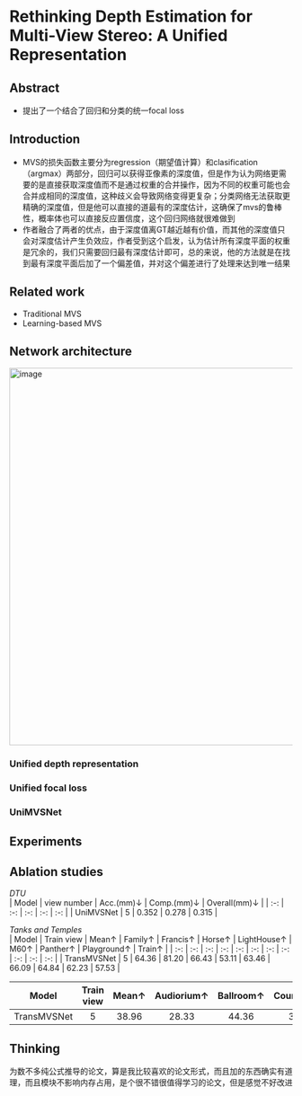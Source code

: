 # Rethinking Depth Estimation for Multi-View Stereo: A Unified Representation

## Abstract
- 提出了一个结合了回归和分类的统一focal loss

## Introduction
- MVS的损失函数主要分为regression（期望值计算）和clasification（argmax）两部分，回归可以获得亚像素的深度值，但是作为认为网络更需要的是直接获取深度值而不是通过权重的合并操作，因为不同的权重可能也会合并成相同的深度值，这种歧义会导致网络变得更复杂；分类网络无法获取更精确的深度值，但是他可以直接的道最有的深度估计，这确保了mvs的鲁棒性，概率体也可以直接反应置信度，这个回归网络就很难做到
- 作者融合了两者的优点，由于深度值离GT越近越有价值，而其他的深度值只会对深度估计产生负效应，作者受到这个启发，认为估计所有深度平面的权重是冗余的，我们只需要回归最有深度估计即可，总的来说，他的方法就是在找到最有深度平面后加了一个偏差值，并对这个偏差进行了处理来达到唯一结果

## Related work
- Traditional MVS
- Learning-based MVS

## Network architecture

<img width="672" alt="image" src="https://github.com/elleryw0518/MVS/assets/101634608/e6e85853-4cf9-4895-ad3c-e62422cf2d03">

### Unified depth representation

### Unified focal loss

### UniMVSNet

## Experiments

## Ablation studies

*DTU*  
| Model | view number | Acc.(mm)↓ | Comp.(mm)↓ | Overall(mm)↓ |
| :-: | :-: | :-: | :-: | :-: |
| UniMVSNet | 5 | 0.352 | 0.278 | 0.315 |

*Tanks and Temples*  
| Model | Train view | Mean↑ | Family↑ | Francis↑ | Horse↑ | LightHouse↑ | M60↑ | Panther↑ | Playground↑ | Train↑ |
| :-: | :-: | :-: | :-: | :-: | :-: | :-: | :-: | :-: | :-: | :-: |
| TransMVSNet | 5 | 64.36 | 81.20 | 66.43 | 53.11 | 63.46 | 66.09 | 64.84 | 62.23 | 57.53 |

| Model | Train view | Mean↑ | Audiorium↑ | Ballroom↑ | Courtroom↑ | Museum↑ | Palace↑ | Temple↑ |
| :-: | :-: | :-: | :-: | :-: | :-: | :-: | :-: | :-: |
| TransMVSNet | 5 | 38.96 | 28.33 | 44.36 | 39.74 | 52.89 | 33.80 | 34.63 |

## Thinking
为数不多纯公式推导的论文，算是我比较喜欢的论文形式，而且加的东西确实有道理，而且模块不影响内存占用，是个很不错很值得学习的论文，但是感觉不好改进
